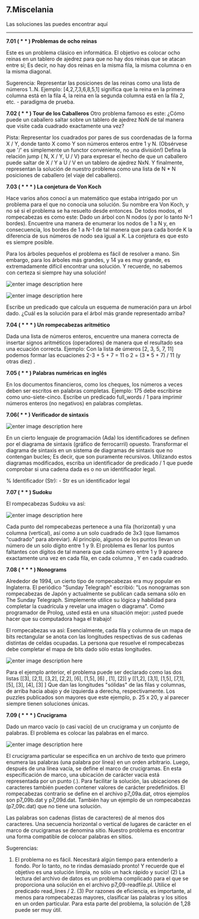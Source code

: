 **7.Miscelania**
-------------
Las soluciones las puedes encontrar aquí

----------
**7.01 ( * * ) Problemas de ocho reinas**

Este es un problema clásico en informática. El objetivo es colocar ocho reinas en un tablero de ajedrez para que no hay dos reinas que se atacan entre sí; Es decir, no hay dos reinas en la misma fila, la misma columna o en la misma diagonal.

Sugerencia: Representar las posiciones de las reinas como una lista de números 1..N. Ejemplo: [4,2,7,3,6,8,5,1] significa que la reina en la primera columna está en la fila 4, la reina en la segunda columna está en la fila 2, etc. - paradigma de prueba.

**7.02 ( * * ) Tour de los Caballeros**
Otro problema famoso es este: ¿Cómo puede un caballero saltar sobre un tablero de ajedrez NxN de tal manera que visite cada cuadrado exactamente una vez?

Pista: Representar los cuadrados por pares de sus coordenadas de la forma X / Y, donde tanto X como Y son números enteros entre 1 y N. (Obsérvese que '/' es simplemente un functor conveniente, no una división!) Defina la relación jump ( N, X / Y, U / V) para expresar el hecho de que un caballero puede saltar de X / Y a U / V en un tablero de ajedrez NxN. Y finalmente, representan la solución de nuestro problema como una lista de N * N posiciones de caballero (el viaje del caballero).

**7.03 ( * * * ) La conjetura de Von Koch**

Hace varios años conocí a un matemático que estaba intrigado por un problema para el que no conocía una solución. Su nombre era Von Koch, y no sé si el problema se ha resuelto desde entonces.
De todos modos, el rompecabezas es como este: Dado un árbol con N nodos (y por lo tanto N-1 bordes). Encuentre una manera de enumerar los nodos de 1 a N y, en consecuencia, los bordes de 1 a N-1 de tal manera que para cada borde K la diferencia de sus números de nodo sea igual a K. La conjetura es que esto es siempre posible.

Para los árboles pequeños el problema es fácil de resolver a mano. Sin embargo, para los árboles más grandes, y 14 ya es muy grande, es extremadamente difícil encontrar una solución. Y recuerde, no sabemos con certeza si siempre hay una solución!

![enter image description here](https://lh3.googleusercontent.com/-9eDI7DZOKLg/WMn56rx4jyI/AAAAAAAAAEY/Or1BwKYTEggS4GsDt_H9wFRvBvWzFl-9QCLcB/s0/p92a.gif "p92a.gif") 

![enter image description here](https://lh3.googleusercontent.com/-Mpkz9Drv7AQ/WMn5_3aEXiI/AAAAAAAAAEg/-DofQpdgSaMRErrjreMCjsio2CXxYVj4ACLcB/s0/p92b.gif "p92b.gif")

Escribe un predicado que calcula un esquema de numeración para un árbol dado. ¿Cuál es la solución para el árbol más grande representado arriba?

**7.04 ( * * * ) Un rompecabezas aritmético**

Dada una lista de números enteros, encuentre una manera correcta de insertar signos aritméticos (operadores) de manera que el resultado sea una ecuación correcta. Ejemplo: Con la lista de úmeros [2, 3, 5, 7, 11] podemos formar las ecuaciones 2-3 + 5 + 7 = 11 o 2 = (3 * 5 + 7) / 11 (y otras diez) .

**7.05 ( * * ) Palabras numéricas en inglés**

En los documentos financieros, como los cheques, los números a veces deben ser escritos en palabras completas. Ejemplo: 175 debe escribirse como uno-siete-cinco. Escribe un predicado full_words / 1 para imprimir números enteros (no negativos) en palabras completas.

**7.06( * * ) Verificador de sintaxis**

![enter image description here](https://lh3.googleusercontent.com/-JxOMImE74bk/WMn698Egb4I/AAAAAAAAAEw/aSZ_k91tM_YyEYVCzvri6oeI7zvSI9vJwCLcB/s0/p96.gif "p96.gif")

En un cierto lenguaje de programación (Ada) los identificadores se definen por el diagrama de sintaxis (gráfico de ferrocarril) opuesto. Transformar el diagrama de sintaxis en un sistema de diagramas de sintaxis que no contengan bucles; Es decir, que son puramente recursivos. Utilizando estos diagramas modificados, escriba un identificador de predicado / 1 que puede comprobar si una cadena dada es o no un identificador legal.

% Identificador (Str): - Str es un identificador legal

**7.07 ( * * ) Sudoku**

El rompecabezas Sudoku va así:

![enter image description here](https://lh3.googleusercontent.com/-ziPJjcZ3aEg/WMn780jI06I/AAAAAAAAAFI/PtNLqdIFlgcw6LQfktfagc_p1_0d8U1bACLcB/s0/1.png "1.png")


Cada punto del rompecabezas pertenece a una fila (horizontal) y una columna (vertical), así como a un solo cuadrado de 3x3 (que llamamos "cuadrado" para abreviar). Al principio, algunos de los puntos llevan un número de un solo dígito entre 1 y 9. El problema es llenar los puntos faltantes con dígitos de tal manera que cada número entre 1 y 9 aparece exactamente una vez en cada fila, en cada columna , Y en cada cuadrado.

**7.08 ( * * * ) Nonograms**

Alrededor de 1994, un cierto tipo de rompecabezas era muy popular en Inglaterra. El periódico "Sunday Telegraph" escribió: "Los nonogramas son rompecabezas de Japón y actualmente se publican cada semana sólo en The Sunday Telegraph. Simplemente utilice su lógica y habilidad para completar la cuadrícula y revelar una imagen o diagrama". Como programador de Prolog, usted está en una situación mejor: ¡usted puede hacer que su computadora haga el trabajo!

El rompecabezas va asi: Esencialmente, cada fila y columna de un mapa de bits rectangular se anota con las longitudes respectivas de sus cadenas distintas de celdas ocupadas. La persona que resuelve el rompecabezas debe completar el mapa de bits dado sólo estas longitudes.

![enter image description here](https://lh3.googleusercontent.com/-DtfA2iSPQMI/WMn87dvNs6I/AAAAAAAAAFk/LdR6iSuLRiwmtJS7YMUaUVwhynHbjhHiwCLcB/s0/2.png "2.png")

Para el ejemplo anterior, el problema puede ser declarado como las dos listas [[3], [2,1], [3,2], [2,2], [6], [1,5], [6] , [1], [2]] y [[1,2], [3,1], [1,5], [7,1], [5], [3], [4], [3] ] Que dan las longitudes "sólidas" de las filas y columnas, de arriba hacia abajo y de izquierda a derecha, respectivamente. Los puzzles publicados son mayores que este ejemplo, p. 25 x 20, y al parecer siempre tienen soluciones únicas.

**7.09 ( * * * ) Crucigrama**

Dado un marco vacío (o casi vacío) de un crucigrama y un conjunto de palabras. El problema es colocar las palabras en el marco.

![enter image description here](https://lh3.googleusercontent.com/-QutWyJoRhzc/WM3eq2LQLjI/AAAAAAAAAGQ/e5zgQS_ynugXg6P_tsnZZXge6TTmMJE9wCLcB/s0/rompe.gif "rompe.gif")

El crucigrama particular se especifica en un archivo de texto que primero enumera las palabras (una palabra por línea) en un orden arbitrario. Luego, después de una línea vacía, se define el marco de crucigramas. En esta especificación de marco, una ubicación de carácter vacía está representada por un punto (.). Para facilitar la solución, las ubicaciones de caracteres también pueden contener valores de carácter predefinidos. El rompecabezas contrario se define en el archivo p7_09a.dat, otros ejemplos son p7_09b.dat y p7_09d.dat. También hay un ejemplo de un rompecabezas (p7_09c.dat) que no tiene una solución.

Las palabras son cadenas (listas de caracteres) de al menos dos caracteres. Una secuencia horizontal o vertical de lugares de carácter en el marco de crucigramas se denomina sitio. Nuestro problema es encontrar una forma compatible de colocar palabras en sitios.

Sugerencias:
1) El problema no es fácil. Necesitará algún tiempo para entenderlo a fondo. Por lo tanto, no te rindas demasiado pronto! Y recuerde que el objetivo es una solución limpia, no sólo un hack rápido y sucio!
(2) La lectura del archivo de datos es un problema complicado para el que se proporciona una solución en el archivo p7_09-readfile.pl. Utilice el predicado read_lines / 2.
(3) Por razones de eficiencia, es importante, al menos para rompecabezas mayores, clasificar las palabras y los sitios en un orden particular. Para esta parte del problema, la solución de 1,28 puede ser muy útil.
